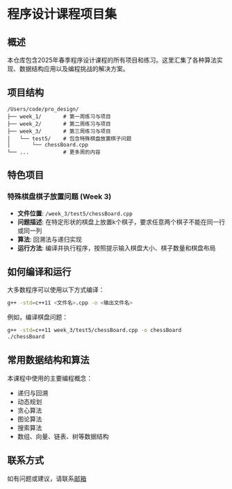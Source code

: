 # 程序设计课程项目集

## 概述
本仓库包含2025年春季程序设计课程的所有项目和练习。这里汇集了各种算法实现、数据结构应用以及编程挑战的解决方案。

## 项目结构
```
/Users/code/pro_design/
├── week_1/       # 第一周练习与项目
├── week_2/       # 第二周练习与项目
├── week_3/       # 第三周练习与项目
│   └── test5/    # 包含特殊棋盘放置棋子问题
│       └── chessBoard.cpp
└── ...           # 更多周的内容
```

## 特色项目

### 特殊棋盘棋子放置问题 (Week 3)
- **文件位置**: `/week_3/test5/chessBoard.cpp`
- **问题描述**: 在特定形状的棋盘上放置k个棋子，要求任意两个棋子不能在同一行或同一列
- **算法**: 回溯法与递归实现
- **运行方法**: 编译并执行程序，按照提示输入棋盘大小、棋子数量和棋盘布局

## 如何编译和运行

大多数程序可以使用以下方式编译：

```bash
g++ -std=c++11 <文件名>.cpp -o <输出文件名>
```

例如，编译棋盘问题：

```bash
g++ -std=c++11 week_3/test5/chessBoard.cpp -o chessBoard
./chessBoard
```

## 常用数据结构和算法

本课程中使用的主要编程概念：

- 递归与回溯
- 动态规划
- 贪心算法
- 图论算法
- 搜索算法
- 数组、向量、链表、树等数据结构

## 联系方式

如有问题或建议，请联系[邮箱](mailto:qxytunner@gmail.com)